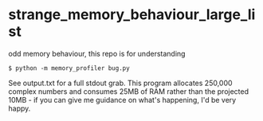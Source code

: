 strange_memory_behaviour_large_list
===================================

odd memory behaviour, this repo is for understanding

    $ python -m memory_profiler bug.py

See output.txt for a full stdout grab. This program allocates 250,000 complex numbers and consumes 25MB of RAM rather than the projected 10MB - if you can give me guidance on what's happening, I'd be very happy.
